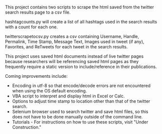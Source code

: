 This project contains two scripts to scrape the html saved from the twitter search results page to a csv file. 

hashtagcounts.py will create a list of all hashtags used in the search results with a count for each one.

twitterscrapetocsv.py creates a csv containing Username, Handle, Permalink, Time Stamp, Message Text, Images used in tweet (if any), Favorites, and ReTweets for each tweet in the search results.

This project uses saved html documents instead of live twitter pages because researchers will be referencing saved html pages as they frequently require a static version to include/reference in their publications. 

Coming improvements include:
* Encoding in utf-8 so that encode/decode errors are not encountered when using the OS default encoding. 
* VBA script to interpret and display html in Excel or Calc. 
* Options to adjust time stamp to location other than that of the twitter search.
* Selenium browser used to search twitter and save html files, so this does not have to be done manually outside of the command line. 
* Tutorials - For instructions on how to use these scripts, visit "Under Construction."